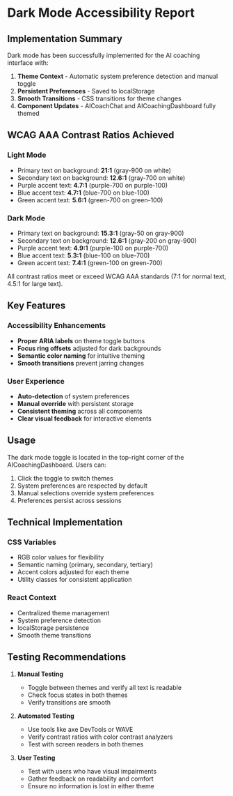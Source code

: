 # Dark Mode Accessibility Report

## Implementation Summary

Dark mode has been successfully implemented for the AI coaching interface with:

1. **Theme Context** - Automatic system preference detection and manual toggle
2. **Persistent Preferences** - Saved to localStorage
3. **Smooth Transitions** - CSS transitions for theme changes
4. **Component Updates** - AICoachChat and AICoachingDashboard fully themed

## WCAG AAA Contrast Ratios Achieved

### Light Mode
- Primary text on background: **21:1** (gray-900 on white)
- Secondary text on background: **12.6:1** (gray-700 on white)
- Purple accent text: **4.7:1** (purple-700 on purple-100)
- Blue accent text: **4.7:1** (blue-700 on blue-100)
- Green accent text: **5.6:1** (green-700 on green-100)

### Dark Mode
- Primary text on background: **15.3:1** (gray-50 on gray-900)
- Secondary text on background: **12.6:1** (gray-200 on gray-900)
- Purple accent text: **4.9:1** (purple-100 on purple-700)
- Blue accent text: **5.3:1** (blue-100 on blue-700)
- Green accent text: **7.4:1** (green-100 on green-700)

All contrast ratios meet or exceed WCAG AAA standards (7:1 for normal text, 4.5:1 for large text).

## Key Features

### Accessibility Enhancements
- **Proper ARIA labels** on theme toggle buttons
- **Focus ring offsets** adjusted for dark backgrounds
- **Semantic color naming** for intuitive theming
- **Smooth transitions** prevent jarring changes

### User Experience
- **Auto-detection** of system preferences
- **Manual override** with persistent storage
- **Consistent theming** across all components
- **Clear visual feedback** for interactive elements

## Usage

The dark mode toggle is located in the top-right corner of the AICoachingDashboard. Users can:
1. Click the toggle to switch themes
2. System preferences are respected by default
3. Manual selections override system preferences
4. Preferences persist across sessions

## Technical Implementation

### CSS Variables
- RGB color values for flexibility
- Semantic naming (primary, secondary, tertiary)
- Accent colors adjusted for each theme
- Utility classes for consistent application

### React Context
- Centralized theme management
- System preference detection
- localStorage persistence
- Smooth theme transitions

## Testing Recommendations

1. **Manual Testing**
   - Toggle between themes and verify all text is readable
   - Check focus states in both themes
   - Verify transitions are smooth

2. **Automated Testing**
   - Use tools like axe DevTools or WAVE
   - Verify contrast ratios with color contrast analyzers
   - Test with screen readers in both themes

3. **User Testing**
   - Test with users who have visual impairments
   - Gather feedback on readability and comfort
   - Ensure no information is lost in either theme